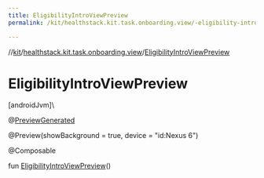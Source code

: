 ```yaml
---
title: EligibilityIntroViewPreview
permalink: /kit/healthstack.kit.task.onboarding.view/-eligibility-intro-view-preview.html

---
```

//[kit](/kit.html)/[healthstack.kit.task.onboarding.view](index.html)/[EligibilityIntroViewPreview](-eligibility-intro-view-preview.html)



# EligibilityIntroViewPreview



[androidJvm]\




@[PreviewGenerated](../healthstack.kit.annotation/-preview-generated/index.html)



@Preview(showBackground = true, device = &quot;id:Nexus 6&quot;)



@Composable



fun [EligibilityIntroViewPreview](-eligibility-intro-view-preview.html)()




